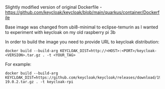 Slightly modified version of original Dockerfile - https://github.com/keycloak/keycloak/blob/main/quarkus/container/Dockerfile

Base image was changed from ubi8-minimal to eclipse-temurin as I wanted to experiment with keycloak on my old raspberry pi 3b

In order to build the image you need to provide URL to keycloak distribution:
```
docker build --build-arg KEYCLOAK_DIST=http://<HOST>:<PORT>/keycloak-<VERSION>.tar.gz . -t <YOUR_TAG>
```
For example:
```
docker build --build-arg KEYCLOAK_DIST=https://github.com/keycloak/keycloak/releases/download/19.0.2/keycloak-19.0.2.tar.gz . -t keycloak-rpi
```
